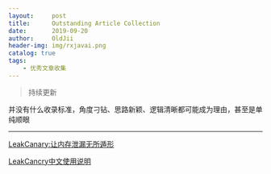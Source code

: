 ```yaml
---
layout:     post
title:      Outstanding Article Collection
date:       2019-09-20
author:     OldJii
header-img: img/rxjavai.png
catalog: true
tags:
    - 优秀文章收集
---
```

> 持续更新

并没有什么收录标准，角度刁钻、思路新颖、逻辑清晰都可能成为理由，甚至是单纯顺眼

---
[LeakCanary:让内存泄漏无所遁形](https://www.liaohuqiu.net/cn/posts/leak-canary/)

[LeakCancry中文使用说明](https://www.liaohuqiu.net/cn/posts/leak-canary-read-me/)





